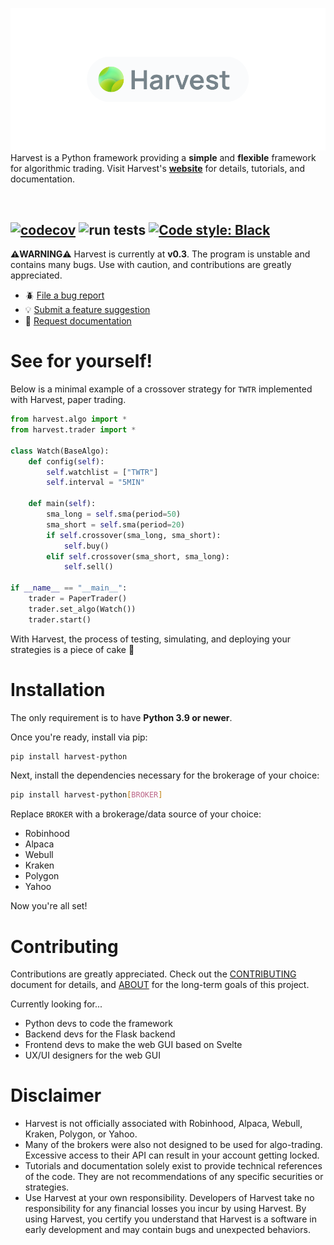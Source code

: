 ![Header](docs/banner.png)<br />
Harvest is a Python framework providing a **simple** and **flexible** framework for algorithmic trading. Visit Harvest's [**website**](https://tfukaza.github.io/harvest/) for details, tutorials, and documentation. 

<br />


[![codecov](https://codecov.io/gh/tfukaza/harvest/branch/main/graph/badge.svg?token=NQMXTBK2UO)](https://codecov.io/gh/tfukaza/harvest)
![run tests](https://github.com/tfukaza/harvest/actions/workflows/run-tests.yml/badge.svg)
[![Code style: Black](https://img.shields.io/badge/code%20style-black-000000.svg)](https://github.com/psf/black)
---

**⚠️WARNING⚠️**
Harvest is currently at **v0.3**. The program is unstable and contains many bugs. Use with caution, and contributions are greatly appreciated. 
- 🪲 [File a bug report](https://github.com/tfukaza/harvest/issues/new?assignees=&labels=bug&template=bug_report.md&title=%5B%F0%9F%AA%B0BUG%5D)
- 💡 [Submit a feature suggestion](https://github.com/tfukaza/harvest/issues/new?assignees=&labels=enhancement%2C+question&template=feature-request.md&title=%5B%F0%9F%92%A1Feature+Request%5D)
- 📝 [Request documentation](https://github.com/tfukaza/harvest/issues/new?assignees=&labels=documentation&template=documentation.md&title=%5B%F0%9F%93%9DDocumentation%5D)

# See for yourself!
Below is a minimal example of a crossover strategy for `TWTR` implemented with Harvest, paper trading.
```python
from harvest.algo import *
from harvest.trader import *

class Watch(BaseAlgo):
    def config(self):
        self.watchlist = ["TWTR"]
        self.interval = "5MIN"

    def main(self):
        sma_long = self.sma(period=50)
        sma_short = self.sma(period=20)
        if self.crossover(sma_long, sma_short):
            self.buy()
        elif self.crossover(sma_short, sma_long):
            self.sell()

if __name__ == "__main__":
    trader = PaperTrader()
    trader.set_algo(Watch())
    trader.start()
```
With Harvest, the process of testing, simulating, and deploying your strategies is a piece of cake 🍰

# Installation
The only requirement is to have **Python 3.9 or newer**.

Once you're ready, install via pip:
```bash
pip install harvest-python
```

Next, install the dependencies necessary for the brokerage of your choice:
```bash
pip install harvest-python[BROKER]
```
Replace `BROKER` with a brokerage/data source of your choice:
- Robinhood
- Alpaca 
- Webull
- Kraken
- Polygon 
- Yahoo

Now you're all set!

# Contributing
Contributions are greatly appreciated. Check out the [CONTRIBUTING](CONTRIBUTING.md) document for details, and [ABOUT](ABOUT.md) for the long-term goals of this project. 

Currently looking for...
- Python devs to code the framework
- Backend devs for the Flask backend
- Frontend devs to make the web GUI based on Svelte
- UX/UI designers for the web GUI

# Disclaimer
- Harvest is not officially associated with Robinhood, Alpaca, Webull, Kraken, Polygon, or Yahoo. 
- Many of the brokers were also not designed to be used for algo-trading. Excessive access to their API can result in your account getting locked. 
- Tutorials and documentation solely exist to provide technical references of the code. They are not recommendations of any specific securities or strategies. 
- Use Harvest at your own responsibility. Developers of Harvest take no responsibility for any financial losses you incur by using Harvest. By using Harvest, you certify you understand that Harvest is a software in early development and may contain bugs and unexpected behaviors.
